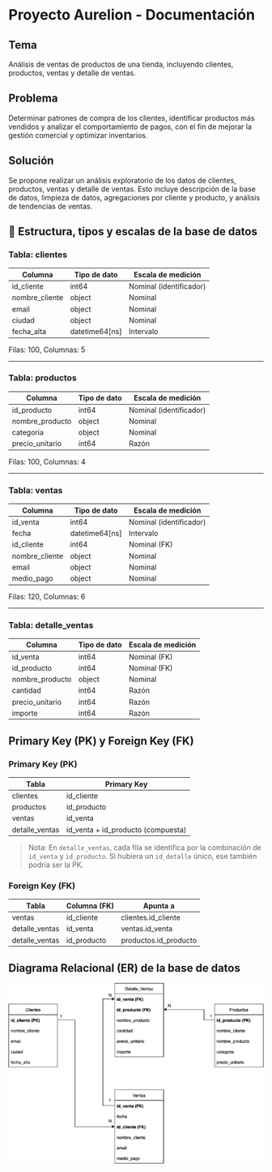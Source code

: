 # Proyecto Aurelion - Documentación

## Tema
Análisis de ventas de productos de una tienda, incluyendo clientes, productos, ventas y detalle de ventas.

## Problema
Determinar patrones de compra de los clientes, identificar productos más vendidos y analizar el comportamiento de pagos, con el fin de mejorar la gestión comercial y optimizar inventarios.

## Solución
Se propone realizar un análisis exploratorio de los datos de clientes, productos, ventas y detalle de ventas. Esto incluye descripción de la base de datos, limpieza de datos, agregaciones por cliente y producto, y análisis de tendencias de ventas.

## 📑 Estructura, tipos y escalas de la base de datos

### Tabla: clientes
| Columna        | Tipo de dato     | Escala de medición |
|----------------|-----------------|--------------------|
| id_cliente     | int64           | Nominal (identificador) |
| nombre_cliente | object          | Nominal |
| email          | object          | Nominal |
| ciudad         | object          | Nominal |
| fecha_alta     | datetime64[ns]  | Intervalo |

Filas: 100, Columnas: 5  

---

### Tabla: productos
| Columna          | Tipo de dato | Escala de medición |
|------------------|-------------|--------------------|
| id_producto      | int64       | Nominal (identificador) |
| nombre_producto  | object      | Nominal |
| categoria        | object      | Nominal |
| precio_unitario  | int64       | Razón |

Filas: 100, Columnas: 4  

---

### Tabla: ventas
| Columna         | Tipo de dato     | Escala de medición |
|-----------------|-----------------|--------------------|
| id_venta        | int64           | Nominal (identificador) |
| fecha           | datetime64[ns]  | Intervalo |
| id_cliente      | int64           | Nominal (FK) |
| nombre_cliente  | object          | Nominal |
| email           | object          | Nominal |
| medio_pago      | object          | Nominal |

Filas: 120, Columnas: 6  

---

### Tabla: detalle_ventas
| Columna         | Tipo de dato | Escala de medición |
|-----------------|-------------|--------------------|
| id_venta        | int64       | Nominal (FK) |
| id_producto     | int64       | Nominal (FK) |
| nombre_producto | object      | Nominal |
| cantidad        | int64       | Razón |
| precio_unitario | int64       | Razón |
| importe         | int64       | Razón |

## Primary Key (PK) y Foreign Key (FK)

### Primary Key (PK)
| Tabla           | Primary Key                      |
|-----------------|---------------------------------|
| clientes        | id_cliente                      |
| productos       | id_producto                     |
| ventas          | id_venta                        |
| detalle_ventas  | id_venta + id_producto (compuesta) |

> Nota: En `detalle_ventas`, cada fila se identifica por la combinación de `id_venta` y `id_producto`. Si hubiera un `id_detalle` único, ese también podría ser la PK.

### Foreign Key (FK)
| Tabla           | Columna (FK)       | Apunta a              |
|-----------------|------------------|----------------------|
| ventas          | id_cliente        | clientes.id_cliente  |
| detalle_ventas  | id_venta          | ventas.id_venta      |
| detalle_ventas  | id_producto       | productos.id_producto |


## Diagrama Relacional (ER) de la base de datos

![Diagrama ER](/imagenes/Proyecto_Aurilion_EDR.png)
